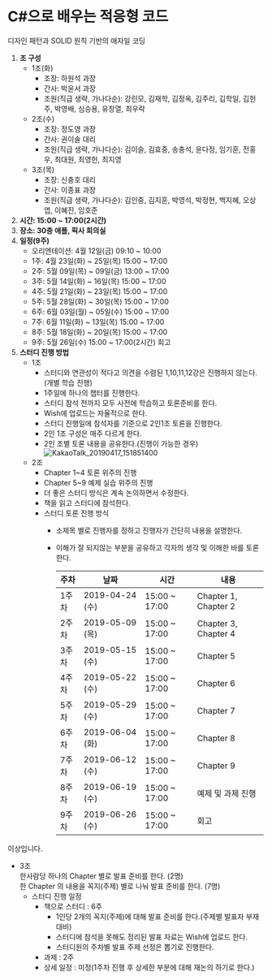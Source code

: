 # C#으로 배우는 적응형 코드

디자인 패턴과 SOLID 원칙 기반의 애자일 코딩

1. **조 구성**
   - 1조(화)
      - 조장: 하원석 과장
      - 간사: 박윤서 과장
      - 조원(직급 생략, 가나다순): 강린모, 김재학, 김정옥, 김주리, 김학일, 김헌주, 박영배, 심승용, 유창열, 최우락 
   - 2조(수)
      - 조장: 정도영 과장
      - 간사: 권이솔 대리
      - 조원(직급 생략, 가나다순): 김이슬, 김효중, 송충석, 윤다정, 임기훈, 전홍우, 최대원, 최영헌, 최지영
   - 3조(목)
      - 조장: 신충호 대리
      - 간사: 이종표 과장
      - 조원(직급 생략, 가나다순): 김인중, 김지훈, 박영석, 박정현, 백지혜, 오상엽, 이혜진, 임호준
1. **시간: 15:00 ~ 17:00(2시간)**
1. **장소: 30층 애플, 픽사 회의실**
1. **일정(9주)**
   - 오리엔테이션: 4월 12일(금) 09:10 ~ 10:00
   - 1주: 4월 23일(화) ~ 25일(목) 15:00 ~ 17:00
   - 2주: 5월 09일(목) ~ 09일(금) 13:00 ~ 17:00
   - 3주: 5월 14일(화) ~ 16일(목) 15:00 ~ 17:00
   - 4주: 5월 21일(화) ~ 23일(목) 15:00 ~ 17:00
   - 5주: 5월 28일(화) ~ 30일(목) 15:00 ~ 17:00
   - 6주: 6월 03일(월) ~ 05일(수) 15:00 ~ 17:00
   - 7주: 6월 11일(화) ~ 13일(목) 15:00 ~ 17:00
   - 8주: 5월 18일(화) ~ 20일(목) 15:00 ~ 17:00
   - 9주: 5월 26일(수) 15:00 ~ 17:00(2시간) 회고
1. **스터디 진행 방법**
   - 1조
     - 스터디와 연관성이 적다고 의견을 수렴된 1,10,11,12강은 진행하지 않는다. (개별 학습 진행)
     - 1주일에 하나의 챕터를 진행한다.
     - 스터디 참석 전까지 모두 사전에 학습하고 토론준비를 한다.
     - Wish에 업로드는 자율적으로 한다.
     - 스터디 진행일에 참석자를 기준으로 2인1조 토론을 진행한다.
     - 2인 1조 구성은 매주 다르게 한다.
     - 2인 조별 토론 내용을 공유한다.(진행이 가능한 경우)
     ![KakaoTalk_20190417_151851400](/uploads/bb81920368c0948781e5dc236db9d7b3/KakaoTalk_20190417_151851400.png)
   - 2조
     - Chapter 1~4 토론 위주의 진행
     - Chapter 5~9 예제 실습 위주의 진행
     - 더 좋은 스터디 방식은 계속 논의하면서 수정한다.
     - 책을 읽고 스터디에 참석한다.
     - 스터디 토론 진행 방식
        - 소제목 별로 진행자를 정하고 진행자가 간단히 내용을 설명한다.
        - 이해가 잘 되지않는 부분을 공유하고 각자의 생각 및 이해한 바를 토론한다.

          | 주차  | 날짜             | 시간            | 내용                   |
          |-----|----------------|---------------|----------------------|
          | 1주차 | 2019-04-24 (수) | 15:00 ~ 17:00 | Chapter 1, Chapter 2 |
          | 2주차 | 2019-05-09 (목) | 15:00 ~ 17:00 | Chapter 3, Chapter 4 |
          | 3주차 | 2019-05-15 (수) | 15:00 ~ 17:00 | Chapter 5            |
          | 4주차 | 2019-05-22 (수) | 15:00 ~ 17:00 | Chapter 6            |
          | 5주차 | 2019-05-29 (수) | 15:00 ~ 17:00 | Chapter 7            |
          | 6주차 | 2019-06-04 (화) | 15:00 ~ 17:00 | Chapter 8            |
          | 7주차 | 2019-06-12 (수) | 15:00 ~ 17:00 | Chapter 9            |
          | 8주차 | 2019-06-19 (수) | 15:00 ~ 17:00 | 예제 및 과제 진행           |
          | 9주차 | 2019-06-26 (수) | 15:00 ~ 17:00 | 회고                   |


이상입니다.
   
   - 3조  
한사람당 하나의 Chapter 별로 발표 준비를 한다. (2명)  
한 Chapter 의 내용을 꼭지(주제) 별로 나눠 발표 준비를 한다. (7명)
     - 스터디 진행 일정
        - 책으로 스터디 : 6주
          - 1인당 2개의 꼭지(주제)에 대해 발표 준비를 한다.(주제별 발표자 부재 대비)
          - 스터디에 참석을 못해도 정리된 발표 자료는 Wish에 업로드 한다.
          - 스터디원의 주차별 발표 주제 선정은 뽑기로 진행한다.
        - 과제 : 2주
        - 상세 일정 : 미정(1주차 진행 후 상세한 부분에 대해 재논의 하기로 한다.)

